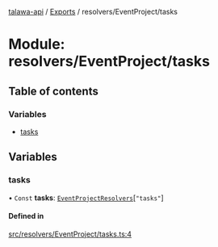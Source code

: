 [talawa-api](../README.md) / [Exports](../modules.md) / resolvers/EventProject/tasks

# Module: resolvers/EventProject/tasks

## Table of contents

### Variables

- [tasks](resolvers_EventProject_tasks.md#tasks)

## Variables

### tasks

• `Const` **tasks**: [`EventProjectResolvers`](types_generatedGraphQLTypes.md#eventprojectresolvers)[``"tasks"``]

#### Defined in

[src/resolvers/EventProject/tasks.ts:4](https://github.com/Veer0x1/talawa-api/blob/4ede423/src/resolvers/EventProject/tasks.ts#L4)
